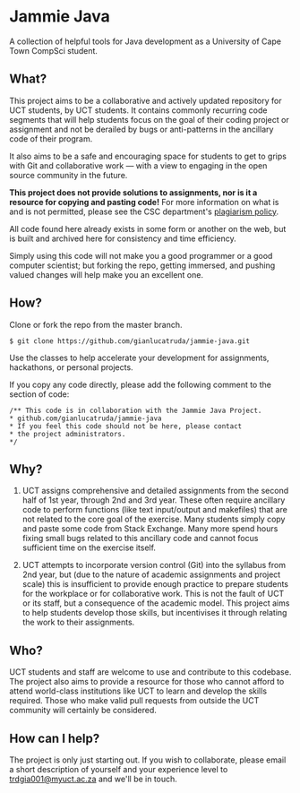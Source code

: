 # Jammie Java

A collection of helpful tools for Java development as a University of Cape Town CompSci student.

## What?

This project aims to be a collaborative and actively updated repository for UCT students, by UCT students. It contains commonly recurring code segments that will help students focus on the goal of their coding project or assignment and not be derailed by bugs or anti-patterns in the ancillary code of their program.

It also aims to be a safe and encouraging space for students to get to grips with Git and collaborative work — with a view to engaging in the open source community in the future.

<b>This project does not provide solutions to assignments, nor is it a resource for copying and pasting code!</b>
For more information on what is and is not permitted, please see the CSC department's [plagiarism policy](https://github.com/gianlucatruda/jammie-java/csc-plagiarism-policy.pdf).

All code found here already exists in some form or another on the web, but is built and archived here for consistency and time efficiency.

Simply using this code will not make you a good programmer or a good computer scientist; but forking the repo, getting immersed, and pushing valued changes will help make you an excellent one.

## How?

Clone or fork the repo from the master branch.
```
$ git clone https://github.com/gianlucatruda/jammie-java.git
```

Use the classes to help accelerate your development for assignments, hackathons, or personal projects.

If you copy any code directly, please add the following comment to the section of code:
```
/** This code is in collaboration with the Jammie Java Project.
* github.com/gianlucatruda/jammie-java
* If you feel this code should not be here, please contact
* the project administrators.
*/
```

## Why?

1. UCT assigns comprehensive and detailed assignments from the second half of 1st year, through 2nd and 3rd year. These often require ancillary code to perform functions (like text input/output and makefiles) that are not related to the core goal of the exercise. Many students simply copy and paste some code from Stack Exchange. Many more spend hours fixing small bugs related to this ancillary code and cannot focus sufficient time on the exercise itself.

2. UCT attempts to incorporate version control (Git) into the syllabus from 2nd year, but (due to the nature of academic assignments and project scale) this is insufficient to provide enough practice to prepare students for the workplace or for collaborative work. This is not the fault of UCT or its staff, but a consequence of the academic model. This project aims to help students develop those skills, but incentivises it through relating the work to their assignments.

## Who?

UCT students and staff are welcome to use and contribute to this codebase. The project also aims to provide a resource for those who cannot afford to attend world-class institutions like UCT to learn and develop the skills required. Those who make valid pull requests from outside the UCT community will certainly be considered.

## How can I help?

The project is only just starting out. If you wish to collaborate, please email a short description of yourself and your experience level to trdgia001@myuct.ac.za and we'll be in touch.
